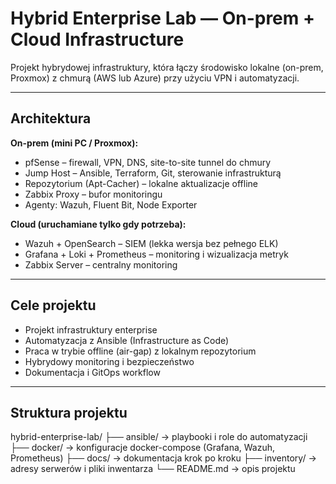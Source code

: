 # Hybrid Enterprise Lab — On-prem + Cloud Infrastructure

Projekt  hybrydowej infrastruktury, która łączy środowisko lokalne (on-prem, Proxmox) z chmurą (AWS lub Azure) przy użyciu VPN i automatyzacji.

---

## Architektura

**On-prem (mini PC / Proxmox):**
- pfSense – firewall, VPN, DNS, site-to-site tunnel do chmury  
- Jump Host – Ansible, Terraform, Git, sterowanie infrastrukturą  
- Repozytorium (Apt-Cacher) – lokalne aktualizacje offline    
- Zabbix Proxy – bufor monitoringu  
- Agenty: Wazuh, Fluent Bit, Node Exporter  

**Cloud (uruchamiane tylko gdy potrzeba):**
- Wazuh + OpenSearch – SIEM (lekka wersja bez pełnego ELK)  
- Grafana + Loki + Prometheus – monitoring i wizualizacja metryk  
- Zabbix Server – centralny monitoring  

---

## Cele projektu

- Projekt infrastruktury enterprise  
- Automatyzacja z Ansible (Infrastructure as Code)  
- Praca w trybie offline (air-gap) z lokalnym repozytorium  
- Hybrydowy monitoring i bezpieczeństwo  
- Dokumentacja i GitOps workflow  

---

## Struktura projektu

hybrid-enterprise-lab/
├── ansible/ → playbooki i role do automatyzacji
├── docker/ → konfiguracje docker-compose (Grafana, Wazuh, Prometheus)
├── docs/ → dokumentacja krok po kroku
├── inventory/ → adresy serwerów i pliki inwentarza
└── README.md → opis projektu
